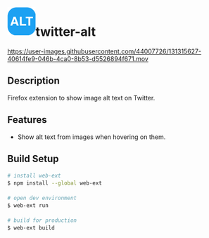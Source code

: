 <img src="https://github.com/claudiabdm/twitter-alt/blob/main/icons/icon-on.svg" width="64" height="64" alt="Scrollmark" align="left">

# twitter-alt

https://user-images.githubusercontent.com/44007726/131315627-40614fe9-046b-4ca0-8b53-d5526894f671.mov



## Description
Firefox extension to show image alt text on Twitter.

## Features
- Show alt text from images when hovering on them.

## Build Setup

```bash
# install web-ext
$ npm install --global web-ext

# open dev environment
$ web-ext run

# build for production
$ web-ext build
```

